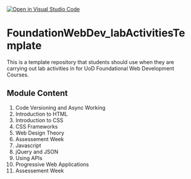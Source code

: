 [![Open in Visual Studio Code](https://classroom.github.com/assets/open-in-vscode-c66648af7eb3fe8bc4f294546bfd86ef473780cde1dea487d3c4ff354943c9ae.svg)](https://classroom.github.com/online_ide?assignment_repo_id=8715359&assignment_repo_type=AssignmentRepo)
# FoundationWebDev_labActivitiesTemplate
This is a template repository that students should use when they are carrying out lab activities in for UoD Foundational Web Development Courses.

## Module Content

1. Code Versioning and Async Working
2. Introduction to HTML
3. Introduction to CSS
4. CSS Frameworks
5. Web Design Theory
6. Assessement Week
7. Javascript
8. jQuery and JSON
9. Using APIs
10. Progressive Web Applications
11. Assessement Week